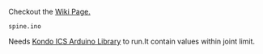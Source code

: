 Checkout the [Wiki Page.](https://github.com/ajaygunalan/kondo/wiki/Kondo-Servo-Series---Wiki)

    spine.ino 
   
Needs [Kondo ICS Arduino Library](https://kondo-robot.com/faq/ics-library-a2) to run.It contain values within joint limit.
